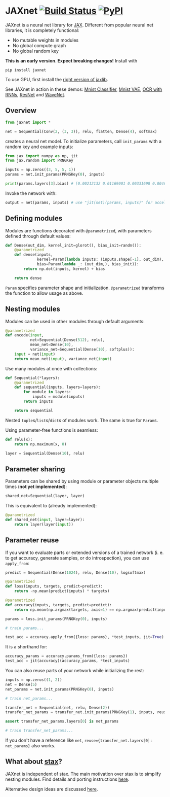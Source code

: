 # JAXnet [![Build Status](https://travis-ci.org/JuliusKunze/jaxnet.svg?branch=master)](https://travis-ci.org/JuliusKunze/jaxnet) [![PyPI](https://img.shields.io/pypi/v/jaxnet.svg)](https://pypi.python.org/pypi/jaxnet/#history)

JAXnet is a neural net library for [JAX](https://github.com/google/jax).
Different from popular neural net libraries, it is completely functional:
- No mutable weights in modules
- No global compute graph
- No global random key

**This is an early version. Expect breaking changes!** Install with

```
pip install jaxnet
```

To use GPU, first install the [right version of jaxlib](https://github.com/google/jax#installation).

See JAXnet in action in these demos:
[Mnist Classifier](https://colab.research.google.com/drive/18kICTUbjqnfg5Lk3xFVQtUj6ahct9Vmv),
[Mnist VAE](https://colab.research.google.com/drive/19web5SnmIFglLcnpXE34phiTY03v39-g),
[OCR with RNNs](https://colab.research.google.com/drive/1YuI6GUtMgnMiWtqoaPznwAiSCe9hMR1E),
[ResNet](https://colab.research.google.com/drive/1q6yoK_Zscv-57ZzPM4qNy3LgjeFzJ5xN) and
[WaveNet](https://colab.research.google.com/drive/111cKRfwYX4YFuPH3FF4V46XLfsPG1icZ).

## Overview

```python
from jaxnet import *

net = Sequential(Conv(2, (3, 3)), relu, flatten, Dense(4), softmax)
```
creates a neural net model.
To initialize parameters, call `init_params` with a random key and example inputs:

```python
from jax import numpy as np, jit
from jax.random import PRNGKey

inputs = np.zeros((3, 5, 5, 1))
params = net.init_params(PRNGKey(0), inputs)

print(params.layers[3].bias) # [0.00212132 0.01169001 0.00331698 0.00460713]
```

Invoke the network with:

```python
output = net(params, inputs) # use "jit(net)(params, inputs)" for acceleration
```

## Defining modules

Modules are functions decorated with `@parametrized`, with parameters defined through default values:

```python
def Dense(out_dim, kernel_init=glorot(), bias_init=randn()):
    @parametrized
    def dense(inputs,
              kernel=Param(lambda inputs: (inputs.shape[-1], out_dim), kernel_init),
              bias=Param(lambda _: (out_dim,), bias_init)):
        return np.dot(inputs, kernel) + bias

    return dense
```

`Param` specifies parameter shape and initialization.
`@parametrized` transforms the function to allow usage as above.

## Nesting modules

Modules can be used in other modules through default arguments:

```python
@parametrized
def encode(input, 
           net=Sequential(Dense(512), relu),
           mean_net=Dense(10),
           variance_net=Sequential(Dense(10), softplus)):
    input = net(input)
    return mean_net(input), variance_net(input)
```

Use many modules at once with collections:

```python
def Sequential(*layers):
    @parametrized
    def sequential(inputs, layers=layers):
        for module in layers:
            inputs = module(inputs)
        return inputs

    return sequential
```

Nested `tuple`s/`list`s/`dict`s of modules work. The same is true for `Param`s.

Using parameter-free functions is seamless:

```python
def relu(x):
    return np.maximum(x, 0)

layer = Sequential(Dense(10), relu)
```

## Parameter sharing

Parameters can be shared by using module or parameter objects multiple times (**not yet implemented**):

```python
shared_net=Sequential(layer, layer)
```

This is equivalent to (already implemented):

```python
@parametrized
def shared_net(input, layer=layer):
    return layer(layer(input))
```

## Parameter reuse

If you want to evaluate parts or extended versions of a trained network
(i. e. to get accuracy, generate samples, or do introspection), you can use `apply_from`:

```python
predict = Sequential(Dense(1024), relu, Dense(10), logsoftmax)

@parametrized
def loss(inputs, targets, predict=predict):
    return -np.mean(predict(inputs) * targets)

@parametrized
def accuracy(inputs, targets, predict=predict):
    return np.mean(np.argmax(targets, axis=1) == np.argmax(predict(inputs), axis=1))

params = loss.init_params(PRNGKey(0), inputs)

# train params...

test_acc = accuracy.apply_from({loss: params}, *test_inputs, jit=True)
```

It is a shorthand for:

```python
accuracy_params = accuracy.params_from({loss: params})
test_acc = jit(accuracy)(accuracy_params, *test_inputs)
```

You can also reuse parts of your network while initializing the rest:

```python
inputs = np.zeros((1, 2))
net = Dense(5)
net_params = net.init_params(PRNGKey(0), inputs)

# train net_params...

transfer_net = Sequential(net, relu, Dense(2))
transfer_net_params = transfer_net.init_params(PRNGKey(1), inputs, reuse={net: net_params})

assert transfer_net_params.layers[0] is net_params

# train transfer_net_params...
```

If you don't have a reference like `net`, `reuse={transfer_net.layers[0]: net_params}` also works.

## What about [stax](https://github.com/google/jax/blob/master/jax/experimental/stax.py)?
JAXnet is independent of stax.
The main motivation over stax is to simplify nesting modules.
Find details and porting instructions [here](STAX.md).

Alternative design ideas are discussed [here](DESIGN.md).